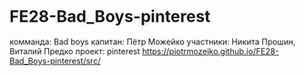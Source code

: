 # FE28-Bad_Boys-pinterest
комманда: Bad boys
капитан:  Пётр  Можейко
участники: Никита Прошин,
Виталий Предко
проект: pinterest
https://piotrmozejko.github.io/FE28-Bad_Boys-pinterest/src/
